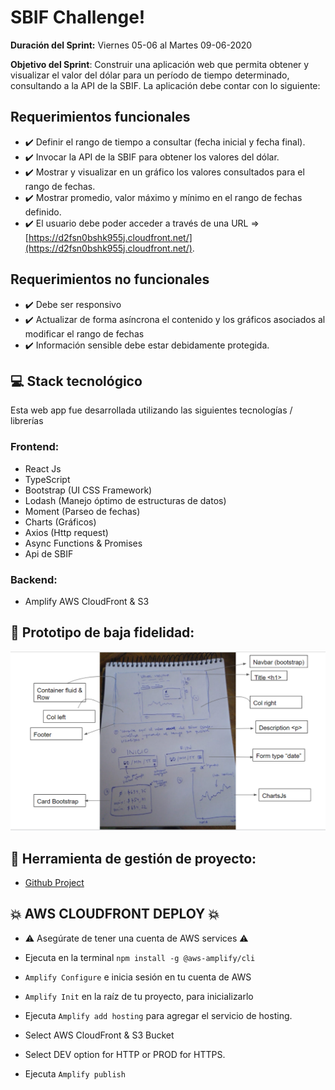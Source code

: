 # SBIF Challenge!

**Duración del Sprint:** 
Viernes 05-06 al Martes 09-06-2020

**Objetivo del Sprint**:
Construir una aplicación web que permita obtener y visualizar el valor del dólar para un período de tiempo determinado, consultando a la API de la SBIF. La aplicación debe contar con lo siguiente:


## Requerimientos funcionales

-   :heavy_check_mark: Definir el rango de tiempo a consultar (fecha inicial y fecha final).
-   :heavy_check_mark: Invocar la API de la SBIF para obtener los valores del dólar.
-   :heavy_check_mark: Mostrar y visualizar en un gráfico los valores consultados para el rango de fechas.
-   :heavy_check_mark: Mostrar promedio, valor máximo y mínimo en el rango de fechas definido.
- :heavy_check_mark: El usuario debe poder acceder a través de una URL => [https://d2fsn0bshk955j.cloudfront.net/](https://d2fsn0bshk955j.cloudfront.net/).

## Requerimientos no funcionales

-   :heavy_check_mark: Debe ser responsivo
-   :heavy_check_mark: Actualizar de forma asíncrona el contenido y los gráficos asociados al modificar el rango de fechas
- :heavy_check_mark: Información sensible debe estar debidamente protegida.


## :computer: Stack tecnológico

Esta web app fue desarrollada utilizando las siguientes tecnologías / librerías
### Frontend:
 - React Js
 - TypeScript
 - Bootstrap (UI CSS Framework)
 - Lodash (Manejo óptimo de estructuras de datos)
 - Moment (Parseo de fechas)
 - Charts (Gráficos)
 - Axios (Http request)
 - Async Functions & Promises
 - Api de SBIF
### Backend:
- Amplify AWS CloudFront & S3

## :art: Prototipo de baja fidelidad:
![1](src/Components/Utils/whiteboard.PNG)

## :pencil: Herramienta de gestión de proyecto:

 -  [Github Project](https://github.com/betanyeli/sbif_challenge/projects/1)

## :collision: AWS CLOUDFRONT DEPLOY :collision:

- :warning: Asegúrate de tener una cuenta de AWS services  :warning:

- Ejecuta en la terminal `npm install -g @aws-amplify/cli`

-  `Amplify Configure` e inicia sesión en tu  cuenta de AWS 

- `Amplify Init` en la raíz de tu proyecto, para inicializarlo

- Ejecuta `Amplify add hosting`  para agregar el servicio de hosting.

- Select AWS CloudFront & S3 Bucket

- Select DEV option for HTTP or PROD for HTTPS.

- Ejecuta `Amplify publish`
